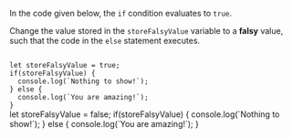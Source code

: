 In the code given below,
the `if` condition evaluates
to `true`.

Change the value stored
in the `storeFalsyValue` variable
to a **falsy** value,
such that the code in the
`else` statement executes.

<Editor lang="javascript" type="exercise">
<code>
let storeFalsyValue = true;
if(storeFalsyValue) {
  console.log(`Nothing to show!`);
} else {
  console.log(`You are amazing!`);
}
</code>

<solution>
let storeFalsyValue = false;
if(storeFalsyValue) {
  console.log(`Nothing to show!`);
} else {
  console.log(`You are amazing!`);
}
</solution>
</Editor>